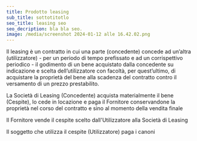 ```yaml
---
title: Prodotto leasing
sub_title: sottotitotlo
seo_title: leasing seo
seo_decription: bla bla seo.
image: /media/screenshot 2024-01-12 alle 16.42.02.png
---
```

Il leasing è un contratto in cui una parte (concedente) concede ad un’altra (utilizzatore) - per un periodo di tempo prefissato e ad un corrispettivo periodico - il godimento di un bene acquistato dalla concedente su indicazione e scelta dell’utilizzatore con facoltà, per quest’ultimo, di acquistare la proprietà del bene alla scadenza del contratto contro il versamento di un prezzo prestabilito.



La Società di Leasing (Concedente) acquista materialmente il bene (Cespite), lo cede in locazione e paga il Fornitore conservandone la proprietà nel corso del contratto e sino al momento della vendita finale

Il Fornitore vende il cespite scelto dall'Utilizzatore alla Società di Leasing

Il soggetto che utilizza il cespite (Utilizzatore) paga i canoni
